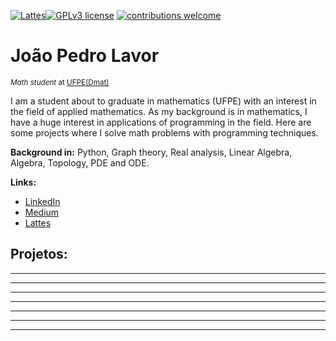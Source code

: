 [![Lattes](https://img.shields.io/badge/author-jplavorr-black.svg)](http://lattes.cnpq.br/6775602403229126)[![GPLv3 license](https://img.shields.io/badge/License-GPLv3-blue.svg)](http://perso.crans.org/besson/LICENSE.html) [![contributions welcome](https://img.shields.io/badge/contributions-welcome-brightgreen.svg?style=flat)](https://github.com/jplavorr)


# João Pedro Lavor
<sub>*Math student* at [UFPE(Dmat)](https://www.ufpe.br/dmat)</sub>


I am a student about to graduate in mathematics (UFPE) with an interest in the field of applied mathematics. As my background is in mathematics, I have a huge interest in applications of programming in the field. Here are some projects where I solve math problems with programming techniques.


**Background in:** Python, Graph theory, Real analysis, Linear Algebra, Algebra, Topology, PDE and ODE.

**Links:**
* [LinkedIn](https://www.linkedin.com/in/joão-pedro-lavor-65162312b/)
* [Medium](https://jplavorr.medium.com/)
* [Lattes](http://lattes.cnpq.br/6775602403229126)


## Projetos:

* **** 
* **** 
* **** 
* **** 
* **** 
* **** 

---
